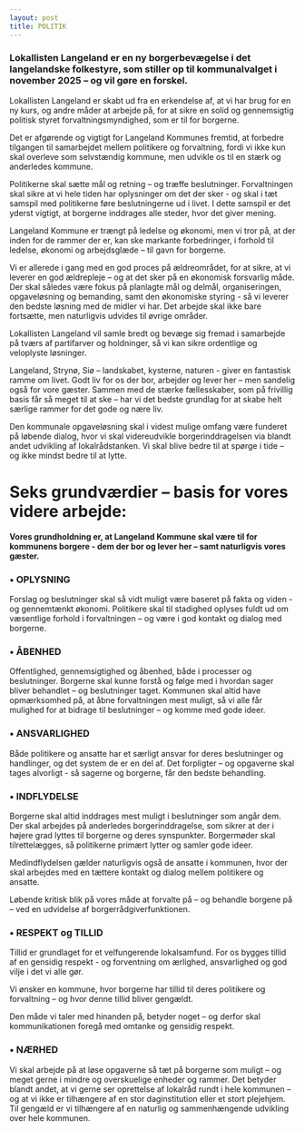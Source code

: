 ```yaml
---
layout: post
title: POLITIK
---
```

### **Lokallisten Langeland er en ny borgerbevægelse i det langelandske folkestyre, som stiller op til kommunalvalget i november 2025 – og vil gøre en forskel.**

Lokallisten Langeland er skabt ud fra en erkendelse af, at vi har brug for en ny kurs, og andre måder at arbejde på, for at sikre en solid og gennemsigtig politisk styret forvaltningsmyndighed, som er til for borgerne.

Det er afgørende og vigtigt for Langeland Kommunes fremtid, at forbedre tilgangen til samarbejdet mellem politikere og forvaltning, fordi vi ikke kun skal overleve som selvstændig kommune, men udvikle os til en stærk og anderledes kommune.

Politikerne skal sætte mål og retning – og træffe beslutninger. Forvaltningen skal sikre at vi hele tiden har oplysninger om det der sker - og skal i tæt samspil med politikerne føre beslutningerne ud i livet. I dette samspil er det yderst vigtigt, at borgerne inddrages alle steder, hvor det giver mening.

Langeland Kommune er trængt på ledelse og økonomi, men vi tror på, at der inden for de rammer der er, kan ske markante forbedringer, i forhold til ledelse, økonomi og arbejdsglæde – til gavn for borgerne.

Vi er allerede i gang med en god proces på ældreområdet, for at sikre, at vi leverer en god ældrepleje – og at det sker på en økonomisk forsvarlig måde. Der skal således være fokus på planlagte mål og delmål, organiseringen, opgaveløsning og bemanding, samt den økonomiske styring - så vi leverer den bedste løsning med de midler vi har. Det arbejde skal ikke bare fortsætte, men naturligvis udvides til øvrige områder.

Lokallisten Langeland vil samle bredt og bevæge sig fremad i samarbejde på tværs af partifarver og holdninger, så vi kan sikre ordentlige og veloplyste løsninger.

Langeland, Strynø, Siø – landskabet, kysterne, naturen - giver en fantastisk ramme om livet. Godt liv for os der bor, arbejder og lever her – men sandelig også for vore gæster. Sammen med de stærke fællesskaber, som på frivillig basis får så meget til at ske – har vi det bedste grundlag for at skabe helt særlige rammer for det gode og nære liv.

Den kommunale opgaveløsning skal i videst mulige omfang være funderet på løbende dialog, hvor vi skal videreudvikle borgerinddragelsen via blandt andet udvikling af lokalrådstanken. Vi skal blive bedre til at spørge i tide – og ikke mindst bedre til at lytte.

# **Seks grundværdier – basis for vores videre arbejde:**

**Vores grundholdning er, at Langeland Kommune skal være til for kommunens borgere - dem der bor og lever her – samt naturligvis vores gæster.**

### **• OPLYSNING**

Forslag og beslutninger skal så vidt muligt være baseret på fakta og viden - og gennemtænkt økonomi. Politikere skal til stadighed oplyses fuldt ud om væsentlige forhold i forvaltningen – og være i god kontakt og dialog med borgerne.

### **• ÅBENHED**

Offentlighed, gennemsigtighed og åbenhed, både i processer og beslutninger. Borgerne skal kunne forstå og følge med i hvordan sager bliver behandlet – og beslutninger taget. Kommunen skal altid have opmærksomhed på, at åbne forvaltningen mest muligt, så vi alle får mulighed for at bidrage til beslutninger – og komme med gode ideer.

### **• ANSVARLIGHED**

Både politikere og ansatte har et særligt ansvar for deres beslutninger og handlinger, og det system de er en del af. Det forpligter – og opgaverne skal tages alvorligt - så sagerne og borgerne, får den bedste behandling.

### **• INDFLYDELSE**

Borgerne skal altid inddrages mest muligt i beslutninger som angår dem. Der skal arbejdes på anderledes borgerinddragelse, som sikrer at der i højere grad lyttes til borgerne og deres synspunkter. Borgermøder skal tilrettelægges, så politikerne primært lytter og samler gode ideer.

Medindflydelsen gælder naturligvis også de ansatte i kommunen, hvor der skal arbejdes med en tættere kontakt og dialog mellem politikere og ansatte.

Løbende kritisk blik på vores måde at forvalte på – og behandle borgene på – ved en udvidelse af borgerrådgiverfunktionen.

### **• RESPEKT og TILLID**

Tillid er grundlaget for et velfungerende lokalsamfund. For os bygges tillid af en gensidig respekt - og forventning om ærlighed, ansvarlighed og god vilje i det vi alle gør.

Vi ønsker en kommune, hvor borgerne har tillid til deres politikere og forvaltning – og hvor denne tillid bliver gengældt.

Den måde vi taler med hinanden på, betyder noget – og derfor skal kommunikationen foregå med omtanke og gensidig respekt.

### **• NÆRHED**

Vi skal arbejde på at løse opgaverne så tæt på borgerne som muligt – og meget gerne i mindre og overskuelige enheder og rammer. Det betyder blandt andet, at vi gerne ser oprettelse af lokalråd rundt i hele kommunen – og at vi ikke er tilhængere af en stor daginstitution eller et stort plejehjem. Til gengæld er vi tilhængere af en naturlig og sammenhængende udvikling over hele kommunen.